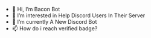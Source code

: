 - 👋 Hi, I’m Bacon Bot
- 👀 I’m interested in Help Discord Users In Their Server
- 🌱 I’m currently A New Discord Bot
- 📫 How do i reach verified badge?
